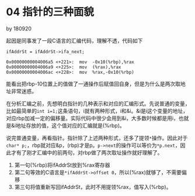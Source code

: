 # 04 指针的三种面貌

by 180920

起因是同事发了一段C语言的汇编代码，理解不透，代码如下

```
ifAddrSt = ifAddrSt->ifa_next;

0x00000000004006a5 <+221>:  mov  -0x10(%rbp),%rax
0x00000000004006a9 <+225>:  mov  (%rax),%rax
0x00000000004006ac <+228>:  mov  %rax,-0x10(%rbp)
```

能看出把rbp-10位置上的值做了一通操作后赋值回自身，但是为什么是两次取地址非常迷惑。

在分析汇编之前，先想明白指针的几种表示和对应的汇编形式。先说普通的变量，比如最简单的`int i=1;`这条语句，i就有两种形式，i和&i。&i是i这个变量的地址，对应rbp加减一定的偏移量。实际代码中很少会用到&i，大多数时候都是用i，也就是&i地址存放的值，这个值对应的汇编就是(%rbp)。

说完普通变量，再看指针。指针除了上述两种形式，还多了提领`*`操作。因此对于`char* p;`，rbp就对应&p，(rbp)才是p。`p->next`的操作可以等价为`*p.next`，因此才有了刚才汇编中的前两句，对rbp做了两次取址操作就好理解了。

1. 第一句(%rbp)将ifAddrSt放到%rax寄存器
2. 第二句等效的C语言是`*ifAddrSt->offset 0`，所以(%rax)就够了，不需要偏移
3. 第三句将值重新写回ifAddrSt，此时不用提领%rax，值写入(%rbp)。